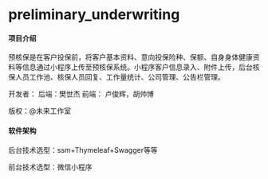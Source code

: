 # preliminary_underwriting

#### 项目介绍

预核保是在客户投保前，将客户基本资料、意向投保险种、保额、自身身体健康资料等信息通过小程序上传至预核保系统。小程序客户信息录入、附件上传，后台核保人员工作池、核保人员回复、工作量统计、公司管理、公告栏管理。

开发者： 后端：樊世杰	前端： 卢俊辉，胡帅博

版权：@未来工作室

#### 软件架构

后台技术选型：ssm+Thymeleaf+Swagger等等

前台技术选型：微信小程序

